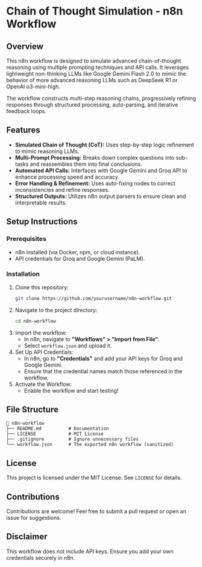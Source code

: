 # Chain of Thought Simulation - n8n Workflow

## Overview
This n8n workflow is designed to simulate advanced chain-of-thought reasoning using multiple prompting techniques and API calls. It leverages lightweight non-thinking LLMs like Google Gemini Flash 2.0 to mimic the behavior of more advanced reasoning LLMs such as DeepSeek R1 or OpenAI o3-mini-high.

The workflow constructs multi-step reasoning chains, progressively refining responses through structured processing, auto-parsing, and iterative feedback loops.

## Features
- **Simulated Chain of Thought (CoT):** Uses step-by-step logic refinement to mimic reasoning LLMs.
- **Multi-Prompt Processing:** Breaks down complex questions into sub-tasks and reassembles them into final conclusions.
- **Automated API Calls:** Interfaces with Google Gemini and Groq API to enhance processing speed and accuracy.
- **Error Handling & Refinement:** Uses auto-fixing nodes to correct inconsistencies and refine responses.
- **Structured Outputs:** Utilizes n8n output parsers to ensure clean and interpretable results.

## Setup Instructions

### Prerequisites
- n8n installed (via Docker, npm, or cloud instance).
- API credentials for Groq and Google Gemini (PaLM).

### Installation
1. Clone this repository:
   ```sh
   git clone https://github.com/yourusername/n8n-workflow.git
   ```
2. Navigate to the project directory:
   ```sh
   cd n8n-workflow
   ```
3. Import the workflow:
   - In n8n, navigate to **"Workflows" > "Import from File"**.
   - Select `workflow.json` and upload it.
4. Set Up API Credentials:
   - In n8n, go to **"Credentials"** and add your API keys for Groq and Google Gemini.
   - Ensure that the credential names match those referenced in the workflow.
5. Activate the Workflow:
   - Enable the workflow and start testing!

## File Structure
```
📁 n8n-workflow
├── README.md          # Documentation
├── LICENSE            # MIT License
├── .gitignore         # Ignore unnecessary files
└── workflow.json      # The exported n8n workflow (sanitized)
```

## License
This project is licensed under the MIT License. See `LICENSE` for details.

## Contributions
Contributions are welcome! Feel free to submit a pull request or open an issue for suggestions.

## Disclaimer
This workflow does not include API keys. Ensure you add your own credentials securely in n8n.
